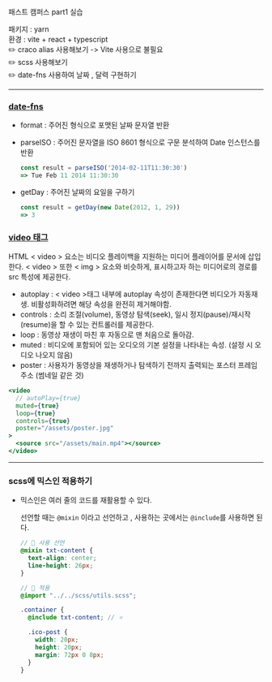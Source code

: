 패스트 캠퍼스 part1 실습

패키지 : yarn <br>
환경 : vite + react + typescript <br>
✏️ craco alias 사용해보기 -> Vite 사용으로 불필요<br>
✏️ scss 사용해보기<br>
✏️ date-fns 사용하여 날짜 , 달력 구현하기

---

### [date-fns](https://date-fns.org/)

- format : 주어진 형식으로 포맷된 날짜 문자열 반환
- parseISO : 주어진 문자열을 ISO 8601 형식으로 구문 분석하여 Date 인스턴스를 반환

  ```jsx
  const result = parseISO('2014-02-11T11:30:30')
  => Tue Feb 11 2014 11:30:30
  ```

- getDay : 주어진 날짜의 요일을 구하기

  ```jsx
  const result = getDay(new Date(2012, 1, 29))
  => 3
  ```

### [video 태그](https://developer.mozilla.org/ko/docs/Web/HTML/Element/video)

HTML < video > 요소는 비디오 플레이백을 지원하는 미디어 플레이어를 문서에 삽입한다.
< video > 또한 < img > 요소와 비슷하게, 표시하고자 하는 미디어로의 경로를 src 특성에 제공한다.

- autoplay : < video >태그 내부에 autoplay 속성이 존재한다면 비디오가 자동재생. 비활성화하려면 해당 속성을 완전히 제거해야함.
- controls : 소리 조절(volume), 동영상 탐색(seek), 일시 정지(pause)/재시작(resume)을 할 수 있는 컨트롤러를 제공한다.
- loop : 동영상 재생이 마친 후 자동으로 맨 처음으로 돌아감.
- muted : 비디오에 포함되어 있는 오디오의 기본 설정을 나타내는 속성. (설정 시 오디오 나오지 않음)
- poster : 사용자가 동영상을 재생하거나 탐색하기 전까지 출력되는 포스터 프레임 주소 (썸네일 같은 것)

```jsx
<video
  // autoPlay={true}
  muted={true}
  loop={true}
  controls={true}
  poster="/assets/poster.jpg"
>
  <source src="/assets/main.mp4"></source>
</video>
```

---

### scss에 믹스인 적용하기

- 믹스인은 여러 줄의 코드를 재활용할 수 있다. <br>

  선언할 때는 `@mixin` 이라고 선언하고 , 사용하는 곳에서는 `@include`를 사용하면 된다.

  ```scss
  // 🎨 사용 선언
  @mixin txt-content {
    text-align: center;
    line-height: 26px;
  }

  // 🎨 적용
  @import "../../scss/utils.scss";

  .container {
    @include txt-content; // ⭐️

    .ico-post {
      width: 20px;
      height: 20px;
      margin: 72px 0 8px;
    }
  }
  ```
